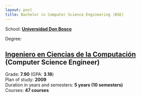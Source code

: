 ```yaml
---
layout: post
title: Bachelor in Computer Science Engineering (BSE)
---
```


School: **[Universidad Don Bosco][udb-link]**

Degree:

## [Ingeniero en Ciencias de la Computación][bsc-link] (Computer Science Engineer)

Grade: **7.90** (GPA: **3.16**)  
Plan of study: **2009**  
Duration in years and semesters: **5 years (10 semesters)**  
Courses: **47 courses**  

[udb-link]: https://www.udb.edu.sv/udb/
[bsc-link]: https://www.udb.edu.sv/udb/carreras/carrera/ingenieria_en_ciencias_de_la_computacion
